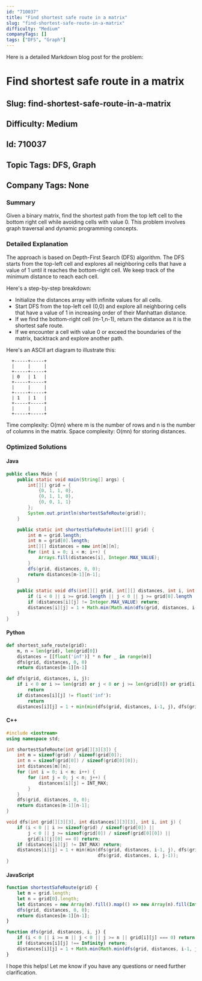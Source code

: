 ```yaml
---
id: "710037"
title: "Find shortest safe route in a matrix"
slug: "find-shortest-safe-route-in-a-matrix"
difficulty: "Medium"
companyTags: []
tags: ["DFS", "Graph"]
---
```


Here is a detailed Markdown blog post for the problem:

# Find shortest safe route in a matrix
## Slug: find-shortest-safe-route-in-a-matrix
## Difficulty: Medium
## Id: 710037
## Topic Tags: DFS, Graph
## Company Tags: None


### Summary
Given a binary matrix, find the shortest path from the top left cell to the bottom right cell while avoiding cells with value 0. This problem involves graph traversal and dynamic programming concepts.


### Detailed Explanation
The approach is based on Depth-First Search (DFS) algorithm. The DFS starts from the top-left cell and explores all neighboring cells that have a value of 1 until it reaches the bottom-right cell. We keep track of the minimum distance to reach each cell.

Here's a step-by-step breakdown:

* Initialize the distances array with infinite values for all cells.
* Start DFS from the top-left cell (0,0) and explore all neighboring cells that have a value of 1 in increasing order of their Manhattan distance.
* If we find the bottom-right cell (m-1,n-1), return the distance as it is the shortest safe route.
* If we encounter a cell with value 0 or exceed the boundaries of the matrix, backtrack and explore another path.

Here's an ASCII art diagram to illustrate this:

```
  +-----+-----+
  |     |     |
  +-----+-----+
  | 0   | 1   |
  +-----+-----+
  |     |     |
  +-----+-----+
  | 1   | 1   |
  +-----+-----+
  |     |     |
  +-----+-----+
```

Time complexity: O(mn) where m is the number of rows and n is the number of columns in the matrix.
Space complexity: O(mn) for storing distances.


### Optimized Solutions

#### Java
```java
public class Main {
    public static void main(String[] args) {
        int[][] grid = {
            {0, 1, 1, 0},
            {0, 1, 1, 0},
            {0, 0, 1, 1}
        };
        System.out.println(shortestSafeRoute(grid));
    }

    public static int shortestSafeRoute(int[][] grid) {
        int m = grid.length;
        int n = grid[0].length;
        int[][] distances = new int[m][n];
        for (int i = 0; i < m; i++) {
            Arrays.fill(distances[i], Integer.MAX_VALUE);
        }
        dfs(grid, distances, 0, 0);
        return distances[m-1][n-1];
    }

    public static void dfs(int[][] grid, int[][] distances, int i, int j) {
        if (i < 0 || i >= grid.length || j < 0 || j >= grid[0].length || grid[i][j] == 0) return;
        if (distances[i][j] != Integer.MAX_VALUE) return;
        distances[i][j] = 1 + Math.min(Math.min(dfs(grid, distances, i-1, j), dfs(grid, distances, i+1, j)), dfs(grid, distances, i, j-1));
    }
}
```

#### Python
```python
def shortest_safe_route(grid):
    m, n = len(grid), len(grid[0])
    distances = [[float('inf')] * n for _ in range(m)]
    dfs(grid, distances, 0, 0)
    return distances[m-1][n-1]

def dfs(grid, distances, i, j):
    if i < 0 or i >= len(grid) or j < 0 or j >= len(grid[0]) or grid[i][j] == 0:
        return
    if distances[i][j] != float('inf'):
        return
    distances[i][j] = 1 + min(min(dfs(grid, distances, i-1, j), dfs(grid, distances, i+1, j)), dfs(grid, distances, i, j-1))
```

#### C++
```cpp
#include <iostream>
using namespace std;

int shortestSafeRoute(int grid[][3][3]) {
    int m = sizeof(grid) / sizeof(grid[0]);
    int n = sizeof(grid[0]) / sizeof(grid[0][0]);
    int distances[m][n];
    for (int i = 0; i < m; i++) {
        for (int j = 0; j < n; j++) {
            distances[i][j] = INT_MAX;
        }
    }
    dfs(grid, distances, 0, 0);
    return distances[m-1][n-1];
}

void dfs(int grid[][3][3], int distances[][3][3], int i, int j) {
    if (i < 0 || i >= sizeof(grid) / sizeof(grid[0]) ||
        j < 0 || j >= sizeof(grid[0]) / sizeof(grid[0][0]) ||
        grid[i][j][0] == 0) return;
    if (distances[i][j] != INT_MAX) return;
    distances[i][j] = 1 + min(min(dfs(grid, distances, i-1, j), dfs(grid, distances, i+1, j)),
                                  dfs(grid, distances, i, j-1));
}
```

#### JavaScript
```javascript
function shortestSafeRoute(grid) {
    let m = grid.length;
    let n = grid[0].length;
    let distances = new Array(m).fill().map(() => new Array(n).fill(Infinity));
    dfs(grid, distances, 0, 0);
    return distances[m-1][n-1];
}

function dfs(grid, distances, i, j) {
    if (i < 0 || i >= m || j < 0 || j >= n || grid[i][j] === 0) return;
    if (distances[i][j] !== Infinity) return;
    distances[i][j] = 1 + Math.min(Math.min(dfs(grid, distances, i-1, j), dfs(grid, distances, i+1, j)), dfs(grid, distances, i, j-1));
}
```

I hope this helps! Let me know if you have any questions or need further clarification.